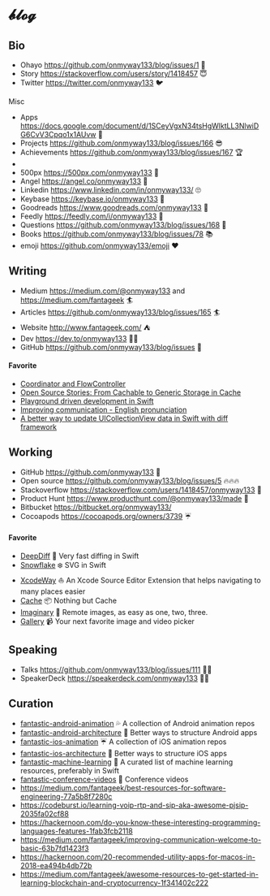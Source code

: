 # 𝓫𝓵𝓸𝓰

## Bio

- Ohayo https://github.com/onmyway133/blog/issues/1 👋
- Story https://stackoverflow.com/users/story/1418457 😇
- Twitter https://twitter.com/onmyway133 🐦

Misc

- Apps https://docs.google.com/document/d/1SCeyVgxN34tsHgWlktLL3NlwiDG6CvV3Cpqo1x1AUvw :apple:
- Projects https://github.com/onmyway133/blog/issues/166 😎
- Achievements https://github.com/onmyway133/blog/issues/167 🏆
-  
- 500px https://500px.com/onmyway133 📸
- Angel https://angel.co/onmyway133 👼
- Linkedin https://www.linkedin.com/in/onmyway133/ 🙄
- Keybase https://keybase.io/onmyway133 🔑
- Goodreads https://www.goodreads.com/onmyway133 :book:
- Feedly https://feedly.com/i/onmyway133 🍃
- Questions https://github.com/onmyway133/blog/issues/168 🤔
- Books https://github.com/onmyway133/blog/issues/78 📚
- emoji https://github.com/onmyway133/emoji ❤️

## Writing

- Medium https://medium.com/@onmyway133 and https://medium.com/fantageek 🏄
- Articles https://github.com/onmyway133/blog/issues/165 🏄
- Website http://www.fantageek.com/ ⛺️ 
- Dev https://dev.to/onmyway133 👨‍💻
- GitHub https://github.com/onmyway133/blog/issues 🥁

#### Favorite

- [Coordinator and FlowController](https://github.com/onmyway133/blog/issues/106)
- [Open Source Stories: From Cachable to Generic Storage in Cache](https://medium.com/hyperoslo/open-source-stories-from-cachable-to-generic-storage-in-cache-418d9a230d51)
- [Playground driven development in Swift](https://medium.com/flawless-app-stories/playground-driven-development-in-swift-cf167489fe7b)
- [Improving communication - English pronunciation](https://medium.com/@onmyway133/improving-communication-english-pronunciation-108074236c80)
- [A better way to update UICollectionView data in Swift with diff framework](https://medium.com/flawless-app-stories/a-better-way-to-update-uicollectionview-data-in-swift-with-diff-framework-924db158db86)

## Working

- GitHub https://github.com/onmyway133 🚀
- Open source https://github.com/onmyway133/blog/issues/5 🔥🔥🔥
- Stackoverflow https://stackoverflow.com/users/1418457/onmyway133 🤘
- Product Hunt https://www.producthunt.com/@onmyway133/made 🕺
- Bitbucket https://bitbucket.org/onmyway133/
- Cocoapods https://cocoapods.org/owners/3739 ☔️

#### Favorite

- [DeepDiff](https://github.com/onmyway133/DeepDiff) 🦀 Very fast diffing in Swift
- [Snowflake](https://github.com/onmyway133/Snowflake) ❄️ SVG in Swift
- [XcodeWay](https://github.com/onmyway133/XcodeWay) ⛵️ An Xcode Source Editor Extension that helps navigating to many places easier
- [Cache](https://github.com/hyperoslo/Cache) 📦 Nothing but Cache
- [Imaginary](https://github.com/hyperoslo/Imaginary) 🦄 Remote images, as easy as one, two, three.
- [Gallery](https://github.com/hyperoslo/Gallery) 📹 Your next favorite image and video picker

## Speaking

- Talks https://github.com/onmyway133/blog/issues/111 👨‍🎤
- SpeakerDeck https://speakerdeck.com/onmyway133 👨‍🎤

## Curation

- [fantastic-android-animation](https://github.com/onmyway133/fantastic-android-animation) 💦 A collection of Android animation repos
- [fantastic-android-architecture](https://github.com/onmyway133/fantastic-android-architecture) 🏰 Better ways to structure Android apps
- [fantastic-ios-animation](https://github.com/onmyway133/fantastic-ios-animation) ☔️ A collection of iOS animation repos
- [fantastic-ios-architecture](https://github.com/onmyway133/fantastic-ios-architecture) 🏯 Better ways to structure iOS apps
- [fantastic-machine-learning](https://github.com/onmyway133/fantastic-machine-learning) 🎰 A curated list of machine learning resources, preferably in Swift
- [fantastic-conference-videos](https://github.com/onmyway133/fantastic-conference-videos) 🎸 Conference videos
- https://medium.com/fantageek/best-resources-for-software-engineering-77a5b8f7280c
- https://codeburst.io/learning-voip-rtp-and-sip-aka-awesome-pjsip-2035fa02cf88
- https://hackernoon.com/do-you-know-these-interesting-programming-languages-features-1fab3fcb2118
- https://medium.com/fantageek/improving-communication-welcome-to-basic-63b7fd1423f3
- https://hackernoon.com/20-recommended-utility-apps-for-macos-in-2018-ea494b4db72b
- https://medium.com/fantageek/awesome-resources-to-get-started-in-learning-blockchain-and-cryptocurrency-1f341402c222
